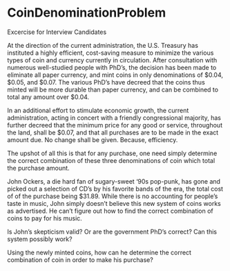 # CoinDenominationProblem
Excercise for Interview Candidates

At the direction of the current administration, the U.S. Treasury has instituted a highly efficient, cost-saving measure to minimize the various types of coin and currency currently in circulation. After consultation with numerous well-studied people with PhD’s, the decision has been made to eliminate all paper currency, and mint coins in only denominations of $0.04, $0.05, and $0.07. The various PhD’s have decreed that the coins thus minted will be more durable than paper currency, and can be combined to total any amount over $0.04. 

In an additional effort to stimulate economic growth, the current administration, acting in concert with a friendly congressional majority, has further decreed that the minimum price for any good or service, throughout the land, shall be $0.07, and that all purchases are to be made in the exact amount due. No change shall be given. Because, efficiency.

The upshot of all this is that for any purchase, one need simply determine the correct combination of these three denominations of coin which total the purchase amount. 


John Ockers, a die hard fan of sugary-sweet ‘90s pop-punk, has gone and picked out a selection of CD’s by his favorite bands of the era, the total cost of of the purchase being $31.89. While there is no accounting for people’s taste in music, John simply doesn’t believe this new system of coins works as advertised. He can’t figure out how to find the correct combination of coins to pay for his music. 

Is John’s skepticism valid? Or are the government PhD’s correct? Can this system possibly work?

Using the newly minted coins, how can he determine the correct combination of coin in order to make his purchase? 


